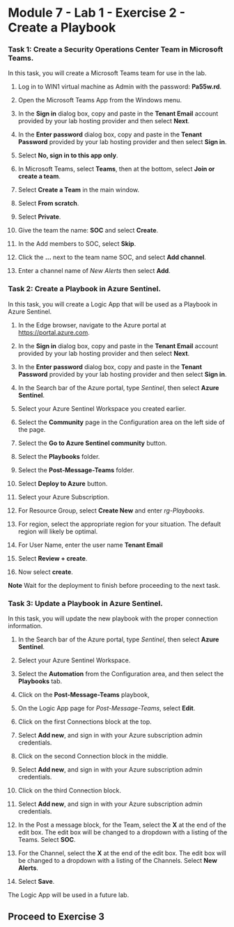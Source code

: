 # Module 7 - Lab 1 - Exercise 2 - Create a Playbook

### Task 1: Create a Security Operations Center Team in Microsoft Teams.

In this task, you will create a Microsoft Teams team for use in the lab.

1. Log in to WIN1 virtual machine as Admin with the password: **Pa55w.rd**.  

2. Open the Microsoft Teams App from the Windows menu.

3. In the **Sign in** dialog box, copy and paste in the **Tenant Email** account provided by your lab hosting provider and then select **Next**.

4. In the **Enter password** dialog box, copy and paste in the **Tenant Password** provided by your lab hosting provider and then select **Sign in**.

5. Select **No, sign in to this app only**.

6. In Microsoft Teams, select **Teams**, then at the bottom, select **Join or create a team**.

7. Select **Create a Team** in the main window.

8. Select **From scratch**.

9. Select **Private**.

10. Give the team the name: **SOC** and select **Create**.

11. In the Add members to SOC, select **Skip**. 

12. Click the **...** next to the team name SOC, and select **Add channel**.

13. Enter a channel name of *New Alerts* then select **Add**.

### Task 2: Create a Playbook in Azure Sentinel.

In this task, you will create a Logic App that will be used as a Playbook in Azure Sentinel.

1. In the Edge browser, navigate to the Azure portal at https://portal.azure.com.

2. In the **Sign in** dialog box, copy and paste in the **Tenant Email** account provided by your lab hosting provider and then select **Next**.

3. In the **Enter password** dialog box, copy and paste in the **Tenant Password** provided by your lab hosting provider and then select **Sign in**.

4. In the Search bar of the Azure portal, type *Sentinel*, then select **Azure Sentinel**.

5. Select your Azure Sentinel Workspace you created earlier.

6. Select the **Community** page in the Configuration area on the left side of the page.

7. Select the **Go to Azure Sentinel community** button.

8. Select the **Playbooks** folder.

9. Select the **Post-Message-Teams** folder.

10. Select **Deploy to Azure** button.

11. Select your Azure Subscription.

12. For Resource Group, select **Create New** and enter *rg-Playbooks*.

13. For region, select the appropriate region for your situation.  The default region will likely be optimal.

14. For User Name, enter the user name **Tenant Email**

15. Select **Review + create**.

16. Now select **create**.

**Note** Wait for the deployment to finish before proceeding to the next task.

### Task 3: Update a Playbook in Azure Sentinel.

In this task, you will update the new playbook with the proper connection information.

1. In the Search bar of the Azure portal, type *Sentinel*, then select **Azure Sentinel**.

2. Select your Azure Sentinel Workspace.

3. Select the **Automation** from the Configuration area, and then select the **Playbooks** tab.

4. Click on the **Post-Message-Teams** playbook, 

5. On the Logic App page for *Post-Message-Teams*, select **Edit**.

6. Click on the first Connections block at the top.  

7. Select **Add new**, and sign in with your Azure subscription admin credentials.

8. Click on the second Connection block in the middle.  

9. Select **Add new**, and sign in with your Azure subscription admin credentials.

10. Click on the third Connection block.  

11. Select **Add new**, and sign in with your Azure subscription admin credentials.

12. In the Post a message block, for the Team, select the **X** at the end of the edit box.  The edit box will be changed to a dropdown with a listing of the Teams.  Select **SOC**.

13. For the Channel, select the **X** at the end of the edit box.  The edit box will be changed to a dropdown with a listing of the Channels.  Select **New Alerts**.

14. Select **Save**.

The Logic App will be used in a future lab.

## Proceed to Exercise 3
